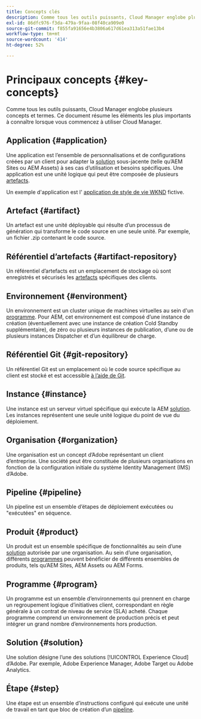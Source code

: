 ```yaml
---
title: Concepts clés
description: Comme tous les outils puissants, Cloud Manager englobe plusieurs concepts et termes. Ce document résume les éléments les plus importants à connaître lorsque vous commencez à utiliser Cloud Manager.
exl-id: 86dfc976-f3da-479a-9faa-08f40ca909e0
source-git-commit: f855fa91656e4b3806a617d61ea313a51fae13b4
workflow-type: tm+mt
source-wordcount: '414'
ht-degree: 52%

---
```



# Principaux concepts {#key-concepts}

Comme tous les outils puissants, Cloud Manager englobe plusieurs concepts et termes. Ce document résume les éléments les plus importants à connaître lorsque vous commencez à utiliser Cloud Manager.

## Application {#application}

Une application est l’ensemble de personnalisations et de configurations créées par un client pour adapter la [solution](#solution) sous-jacente (telle qu’AEM Sites ou AEM Assets) à ses cas d’utilisation et besoins spécifiques. Une application est une unité logique qui peut être composée de plusieurs [artefacts](#artifact).

Un exemple d&#39;application est l&#39; [application de style de vie WKND](https://experienceleague.adobe.com/fr/docs/experience-manager-learn/getting-started-wknd-tutorial-develop/overview) fictive.

## Artefact {#artifact}

Un artefact est une unité déployable qui résulte d’un processus de génération qui transforme le code source en une seule unité. Par exemple, un fichier .zip contenant le code source.

## Référentiel d’artefacts {#artifact-repository}

Un référentiel d’artefacts est un emplacement de stockage où sont enregistrés et sécurisés les [artefacts](#artifact) spécifiques des clients.

## Environnement {#environment}

Un environnement est un cluster unique de machines virtuelles au sein d&#39;un [programme](#program). Pour AEM, cet environnement est composé d’une instance de création (éventuellement avec une instance de création Cold Standby supplémentaire), de zéro ou plusieurs instances de publication, d’une ou de plusieurs instances Dispatcher et d’un équilibreur de charge.

## Référentiel Git {#git-repository}

Un référentiel Git est un emplacement où le code source spécifique au client est stocké et est accessible [à l’aide de Git](https://git-scm.com).

## Instance {#instance}

Une instance est un serveur virtuel spécifique qui exécute la AEM [solution](#solution). Les instances représentent une seule unité logique du point de vue du déploiement.

## Organisation {#organization}

Une organisation est un concept d’Adobe représentant un client d’entreprise. Une société peut être constituée de plusieurs organisations en fonction de la configuration initiale du système Identity Management (IMS) d’Adobe.

## Pipeline {#pipeline}

Un pipeline est un ensemble d’étapes de déploiement exécutées ou &quot;exécutées&quot; en séquence.

## Produit {#product}

Un produit est un ensemble spécifique de fonctionnalités au sein d’une [solution](#solution) autorisée par une organisation. Au sein d’une organisation, différents [programmes](#program) peuvent bénéficier de différents ensembles de produits, tels qu’AEM Sites, AEM Assets ou AEM Forms.

## Programme {#program}

Un programme est un ensemble d’environnements qui prennent en charge un regroupement logique d’initiatives client, correspondant en règle générale à un contrat de niveau de service (SLA) acheté. Chaque programme comprend un environnement de production précis et peut intégrer un grand nombre d’environnements hors production.

## Solution {#solution}

Une solution désigne l’une des solutions [!UICONTROL Experience Cloud] d’Adobe. Par exemple, Adobe Experience Manager, Adobe Target ou Adobe Analytics.

## Étape {#step}

Une étape est un ensemble d’instructions configuré qui exécute une unité de travail en tant que bloc de création d’un [pipeline](#pipeline).
